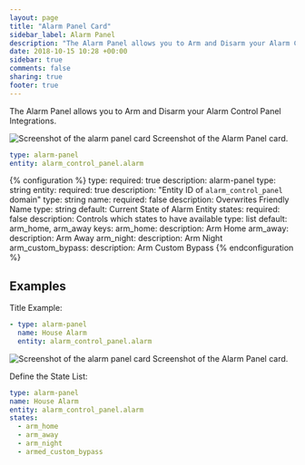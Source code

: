 ```yaml
---
layout: page
title: "Alarm Panel Card"
sidebar_label: Alarm Panel
description: "The Alarm Panel allows you to Arm and Disarm your Alarm Control Panel Integrations"
date: 2018-10-15 10:28 +00:00
sidebar: true
comments: false
sharing: true
footer: true
---
```


The Alarm Panel allows you to Arm and Disarm your Alarm Control Panel Integrations.

<p class='img'>
<img src='/images/lovelace/lovelace_alarm_panel_card.gif' alt='Screenshot of the alarm panel card'>
Screenshot of the Alarm Panel card.
</p>

```yaml
type: alarm-panel
entity: alarm_control_panel.alarm
```

{% configuration %}
type:
  required: true
  description: alarm-panel
  type: string
entity:
  required: true
  description: "Entity ID of `alarm_control_panel` domain"
  type: string
name:
  required: false
  description: Overwrites Friendly Name
  type: string
  default: Current State of Alarm Entity
states:
  required: false
  description: Controls which states to have available
  type: list
  default: arm_home, arm_away
  keys:
    arm_home:
      description: Arm Home
    arm_away:
      description: Arm Away
    arm_night:
      description: Arm Night
    arm_custom_bypass:
      description: Arm Custom Bypass
{% endconfiguration %}

## Examples

Title Example:

```yaml
- type: alarm-panel
  name: House Alarm
  entity: alarm_control_panel.alarm
```

<p class='img'>
<img src='/images/lovelace/lovelace_alarm_panel_title_card.gif' alt='Screenshot of the alarm panel card'>
Screenshot of the Alarm Panel card.
</p>

Define the State List:

```yaml
type: alarm-panel
name: House Alarm
entity: alarm_control_panel.alarm
states:
  - arm_home
  - arm_away
  - arm_night
  - armed_custom_bypass
```
